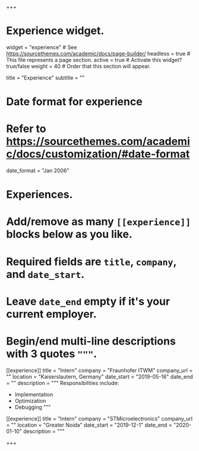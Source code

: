 +++
# Experience widget.
widget = "experience"  # See https://sourcethemes.com/academic/docs/page-builder/
headless = true  # This file represents a page section.
active = true  # Activate this widget? true/false
weight = 40  # Order that this section will appear.

title = "Experience"
subtitle = ""

# Date format for experience
#   Refer to https://sourcethemes.com/academic/docs/customization/#date-format
date_format = "Jan 2006"

# Experiences.
#   Add/remove as many `[[experience]]` blocks below as you like.
#   Required fields are `title`, `company`, and `date_start`.
#   Leave `date_end` empty if it's your current employer.
#   Begin/end multi-line descriptions with 3 quotes `"""`.
[[experience]]
  title = "Intern"
  company = "Fraunhofer ITWM"
  company_url = ""
  location = "Kaiserslautern, Germany"
  date_start = "2019-05-16"
  date_end = ""
  description = """
  Responsibilities include:
  
  
  * Implementation
  * Optimization
  * Debugging
  """

[[experience]]
  title = "Intern"
  company = "STMicroelectronics"
  company_url = ""
  location = "Greater Noida"
  date_start = "2019-12-1"
  date_end = "2020-01-10"
  description = """

  +++